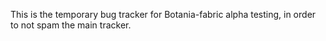 This is the temporary bug tracker for Botania-fabric alpha testing, in order to not spam the main tracker.
